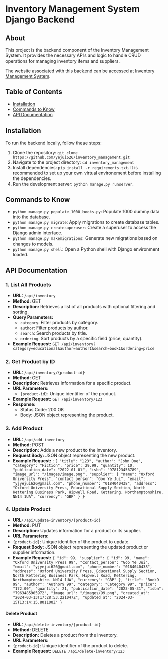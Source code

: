 # Inventory Management System Django Backend

## About

This project is the backend component of the Inventory Management System. It provides the necessary APIs and logic to handle CRUD operations for managing inventory items and suppliers.

The website associated with this backend can be accessed at [Inventory Management System](https://yejui626.pythonanywhere.com/api/inventory/).

## Table of Contents

- [Installation](#installation)
- [Commands to Know](#commands-to-know)
- [API Documentation](#api-documentation)

## Installation

To run the backend locally, follow these steps:

1. Clone the repository: `git clone https://github.com/yejui626/inventory_management.git`
2. Navigate to the project directory: `cd inventory_management`
3. Install dependencies: `pip install -r requirements.txt`. It is recommended to set up your own virtual environement before installing the dependencies.
4. Run the development server: `python manage.py runserver`.

## Commands to Know

- `python manage.py populate_1000_books.py`: Populate 1000 dummy data into the database.
- `python manage.py migrate`: Apply migrations to create database tables.
- `python manage.py createsuperuser`: Create a superuser to access the Django admin interface.
- `python manage.py makemigrations`: Generate new migrations based on changes to models.
- `python manage.py shell`: Open a Python shell with Django environment loaded.

## API Documentation

### 1. List All Products

- **URL:** `/api/inventory`
- **Method:** GET
- **Description:** Retrieves a list of all products with optional filtering and sorting.
- **Query Parameters:**
  - `category`: Filter products by category.
  - `author`: Filter products by author.
  - `search`: Search products by title.
  - `ordering`: Sort products by a specific field (price, quantity).
- **Example Request:** `GET /api/inventory?category=educational&author=author1&search=book1&ordering=price`


### 2. Get Product by ID

- **URL:** `/api/inventory/{product-id}`
- **Method:** GET
- **Description:** Retrieves information for a specific product.
- **URL Parameters:**
  - `{product-id}`: Unique identifier of the product.
- **Example Request:** `GET /api/inventory/123`
- **Response:** 
  - Status Code: 200 OK
  - Body: JSON object representing the product.

### 3. Add Product

- **URL:** `/api/add-inventory`
- **Method:** POST
- **Description:** Adds a new product to the inventory.
- **Request Body:** JSON object representing the new product.
- **Example Request:** : `{
    "title": "123",
    "author": "John Doe",
    "category": "Fiction",
    "price": 29.99,
    "quantity": 10,
    "publication_date": "2022-01-01",
    "isbn": "978123456789",
    "image_url": "/images/image.png",
    "supplier": {
        "name": "Oxford University Press",
        "contact_person": "Goo Ye Jui",
        "email": "yjyejui626@gmail.com",
        "phone_number": "0184040438",
        "address": "Oxford University Press, Educational Supply Section, North Kettering Business Park, Hipwell Road, Kettering, Northamptonshire. NN14 1UA",
        "currency": "GBP"
    }
}`


### 4. Update Product

- **URL:** `/api/update-inventory/{product-id}`
- **Method:** PUT
- **Description:** Updates information for a product or its supplier.
- **URL Parameters:**
- `{product-id}`: Unique identifier of the product to update.
- **Request Body:** JSON object representing the updated product or supplier information.
- **Example Request:** `{
    "id": 99,
    "supplier": {
        "id": 99,
        "name": "Oxford University Press 99",
        "contact_person": "Goo Ye Jui",
        "email": "yjyejui626@gmail.com",
        "phone_number": "0184040438",
        "address": "Oxford University Press, Educational Supply Section, North Kettering Business Park, Hipwell Road, Kettering, Northamptonshire. NN14 1UA",
        "currency": "GBP"
    },
    "title": "Book9 99",
    "author": "Author9 99",
    "category": "Category 99",
    "price": "172.00",
    "quantity": 21,
    "publication_date": "2023-05-31",
    "isbn": "7963485905972",
    "image_url": "/images/99.png",
    "created_at": "2024-03-13T17:28:53.221047Z",
    "updated_at": "2024-03-15T13:14:15.801100Z"
}`

#### Delete Product

- **URL:** `/api/delete-inventory/{product-id}`
- **Method:** DELETE
- **Description:** Deletes a product from the inventory.
- **URL Parameters:**
- `{product-id}`: Unique identifier of the product to delete.
- **Example Request:** `DELETE /api/delete-inventory/123`



